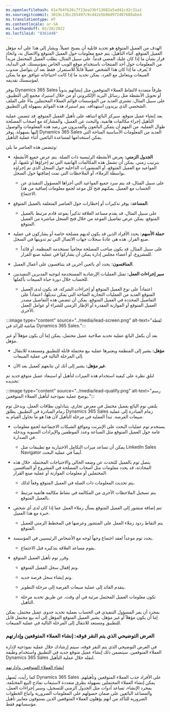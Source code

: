 ```yaml
---
ms.openlocfilehash: 61e7b4fb26c7f23ea23bf13682a5ad41cd2c31a1
ms.sourcegitcommit: 3019c13bc265497c9cd42e5b96d972407680abe4
ms.translationtype: HT
ms.contentlocale: ar-SA
ms.lasthandoff: 02/28/2022
ms.locfileid: "8361448"
---
```

الهدف من العميل المتوقع هو تحديد قابلية أن يصبح عميلاً. ويشار إلى هذا على أنه مؤهل العميل المتوقع. أثناء التأهيل، يتم جمع معلومات حول العميل المتوقع والاتصال به، واتخاذ قرار بشأن ما إذا كان عليك المضي قدماً. على سبيل المثال، يطلب العميل المحتمل مزيداً من المعلومات حول أحد المنتجات باستخدام موقع الويب الخاص بمؤسستك. في البداية، لا يُعرف ما إذا كان هذا الشخص عميلاً قابلاً للاستمرار. فقط بعد أن يتواصل مندوب المبيعات ويتعامل مع الفرد، يمكن تحديد ما إذا كانت احتياجاته تتوافق مع ما يمكن لمؤسستك تقديمه. 

يوفر Dynamics 365 Sales طرقاً متعددة لالتقاط العملاء المتوقعين مثل إنشائهم يدوياً أو تحويل الأنشطة مثل رسائل البريد الإلكتروني أو من خلال استيراد مجمع إلى التطبيق. على سبيل المثال، تشتري العديد من المؤسسات قوائم العملاء المحتملين بناءً على الملف الشخصي الذي يريدون استهدافه. يتم استيراد هذه القوائم بسهولة إلى التطبيق. 

بعد إنشاء عميل متوقع، سيركز البائع انتباهه على تأهيل العميل المتوقع. قد تتضمن عملية التأهيل إجراء مكالمات هاتفية، والبحث عن العميل، والمشاركة مع أصحاب المصلحة طوال العملية. من المهم أن يتمكن البائعون والمديرون من رصد هذه المعلومات والوصول إليها بسهولة. يوفر Dynamics 365 Sales العديد من المعلومات الأساسية المتاحة التي يمكن استخدامها لمساعدة البائعين أثناء عملية التأهيل. 

وتتضمن هذه العناصر ما يلي: 

- **الجدول الزمني:** يعرض الأنشطة الرئيسية ذات الصلة. يتم عرض جميع الأنشطة بترتيب زمني. يمكن أن تشمل هذه المكالمات الهاتفية التي تم إجراؤها أو تلقيها، أو المواعيد مع العميل المتوقع، أو المنشورات الداخلية حول السجل الذي تم إجراؤه بواسطة الزملاء، أو الملاحظات التي تمت إضافتها حول السجل. 

    - على سبيل المثال، قد يتم سرد جميع المواعيد التي أجراها المسؤول التنفيذي عن الحساب مع العميل. يمكنهم فتح كل موعد لجمع معلومات إضافية من هذا الاجتماع. 

 

- **المساعد:** يوفر تذكيرات أو إخطارات حول العناصر المتعلقة بالعميل المتوقع. 

    - على سبيل المثال، قد يقدم مساعد العلاقة تذكيراً بموعد قادم مرتبط بالعميل المتوقع. يمكن عرض تفاصيل الموعد من خلال فتح السجل مباشرة من العميل المتوقع. 

 

- **حملة الأسهم:** يحدد الأفراد الذين قد يكون لديهم مصلحة خاصة أو يشاركون في عملية صنع القرار. هذه هي عادةً سجلات جهات الاتصال التي تم تدوينها في السجل. 

    - على سبيل المثال، قد يكون صاحب المصلحة محامياً تستخدمه المنظمة، أو قائداً للمشروع، أو أعضاء مجلس إدارة يمكن أن يشاركوا في عملية صنع القرار. 

 

- **المنافسون:** يحدد أي بائعين آخرين قد يتنافسون على أعمال العميل. 

 

- **سير إجراءات العمل:** تمثل العمليات الإرشادية المستخدمة لتوجيه المديرين التنفيذيين للحساب خلال دورة حياة المبيعات بأكملها. 

    - اعتماداً على نوع العميل المتوقع أو إجراءات الشركة، قد يكون لدى العميل المتوقع العديد من العمليات التجارية المتاحة التي يمكن تبديلها، اعتماداً على التفاصيل المحددة في العميل المتوقع. يمكن أن تتضمن هذه التفاصيل مصدر العميل المتوقع أو الموازنة المقدرة أو الإطار الزمني للشراء أو عوامل العمل الأخرى.


:::image type="content" source="../media/lead-screen.png" alt-text="لقطة شاشة للرائد في Dynamics 365 Sales.":::


بعد أن يكمل البائع عملية تحديد صلاحية عميل محتمل، يمكن إما أن يكون مؤهلاً أو غير مؤهل. 

- **مؤهل:** يشير إلى المنظمة ويعتبرها عملية بيع محتملة قابلة للتطبيق ومستعدة للانتقال إلى المرحلة التالية في عملية المبيعات. 

- **غير مؤهل:** يشير إلى أنك لن تتابعهم كعميل بعد الآن.

لنلقِ نظرة على كيفية استخدام هذه الميزات لتأهيل أو استبعاد عميل متوقع جديد تم تحديده: 

:::image type="content" source="../media/lead-qualify.png" alt-text="رسم يوضح عملية نموذجية لتأهيل العملاء المتوقعين.":::

يلتقي توم البائع بعميل محتمل في معرض تجاري. يتبادلون بطاقات العمل، ويدخل توم زمام المبادرة في التطبيق. يطلق Dynamics 365 Sales زمام المبادرة إلى عملية مبيعات الفرصة. تبدأ العملية في مرحلة التأهيل لأن هذا هو ما نحاول القيام به. 

- يستخدم توم عمليات البحث على الإنترنت ومواقع الشبكات الاجتماعية لجمع معلومات عامة حول العميل المتوقع مثل الصناعة وعدد الموظفين والإيرادات السنوية ويدخله في الصدارة. 

    - يمكن أن تساعد ميزات التكامل الاختيارية مع تطبيقات مثل LinkedIn Sales Navigator أيضاً في عملية البحث.

 

- يتصل توم بالعميل للتحدث عن وضعه الحالي والاحتياجات المحتملة. خلال هذه المحادثة، قد يحدد معلومات مثل أصحاب المصلحة في المشروع أو المنافسين المحتملين أو معلومات الموازنة أو عملية صنع القرار. 

    - يتم تحديث المعلومات ذات الصلة في العميل المتوقع وفقاً لذلك. 

    - يتم تسجيل الملاحظات الأخرى من المكالمة في نشاط مكالمة هاتفية مرتبط بالعميل المتوقع. 

 

- تتم إضافة منشور إلى العميل المتوقع يسأل زملاء العمل عما إذا كان لدى أي شخص خبرة مع هذا العميل. 

    - يتم التقاط ردود زملاء العمل على المنشور وعرضها في المخطط الزمني للعميل المتوقع. 

 

- يحدد توم موعداً لعقد اجتماع وجهاً لوجه مع الأشخاص الرئيسيين في المؤسسة.

    - يقوم مساعد العلاقة بتذكيره قبل الاجتماع.

 

- وقرر توم تأهيل العميل المتوقع.

    - وتم إقفال سجل العميل المتوقع.

    - وتم إنشاء سجل فرصة جديد. 

    - يتقدم القائد إلى عملية مبيعات الفرصة إلى مرحلة التطوير.

    - تكون معلومات العميل المحتمل مرئية في أي وقت، عن طريق تحديد مرحلة التأهيل. 

بمجرد أن يمر المسؤول التنفيذي في الحساب بعملية تحديد جدوى عميل محتمل، يمكن إما أن يكون مؤهلاً أو غير مؤهل. يشير العميل المتوقع المؤهل إلى أنه بيع محتمل قابل للتطبيق ومستعد للانتقال إلى المرحلة التالية في عملية المبيعات. 

 

### <a name="click-through-demo-create-and-manage-leads"></a>العرض التوضيحي الذي يتم النقر فوقه: إنشاء العملاء المتوقعين وإدارتهم

في العرض التوضيحي الذي يتم النقر فوقه، سيتم إرشادك خلال عملية نموذجية لإدارة العملاء المتوقعين. سيتضمن ذلك إنشاء عميل متوقع جديد في التطبيق واستخدام وظيفة Dynamics 365 Sales لنقله خلال عملية التأهيل. 

[إنشاء العملاء المتوقعين وإدارتهم](https://edxinteractivepage.blob.core.windows.net/edxpages/mb-910/version2/LP-SALES-M1-LEADS/index.html)

كما رأيت، يُسهل Dynamics 365 Sales على الأفراد جذب العملاء المتوقعين وتأهيلهم. يمكن إنشاء العملاء المحتملين بسهولة بطرق متعددة لاستيعاب نماذج البيع المختلفة. بمجرد الإنشاء، تساعد أدوات مثل الجدول الزمني للتسجيل، وسير إجراءات العمل، والمساعد البائعين على ضمان حصولهم على المعلومات الضرورية واتباع الخطوات الضرورية للتأكد من أنهم يؤهلون العملاء المتوقعين الذين يستوفون معايير تأهيل مؤسساتهم فقط. 
